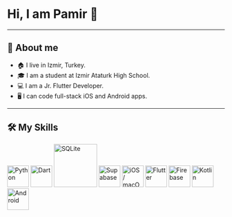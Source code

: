 # Hi, I am Pamir 👋

---

## 📌 About me
- 🏠 I live in Izmir, Turkey.
- 🎓 I am a student at Izmir Ataturk High School.
- 💻 I am a Jr. Flutter Developer.
- 🖥️ I can code full-stack iOS and Android apps.

---

## 🛠 My Skills

<p align="left">
  <img src="https://www.vectorlogo.zone/logos/python/python-icon.svg" width="50" alt="Python"/>
  <img src="https://www.vectorlogo.zone/logos/dartlang/dartlang-icon.svg" width="50" alt="Dart"/>
  <img src="https://www.vectorlogo.zone/logos/sqlite/sqlite-ar21.svg" width="100" alt="SQLite"/>
  <img src="https://www.vectorlogo.zone/logos/supabase/supabase-icon.svg" alt="Supabase" width="50"/>
  <img src="https://www.vectorlogo.zone/logos/apple/apple-tile.svg" width="50" alt="iOS / macOS"/>
  <img src="https://www.vectorlogo.zone/logos/flutterio/flutterio-icon.svg" width="50" alt="Flutter"/>
  <img src="https://www.vectorlogo.zone/logos/firebase/firebase-icon.svg" width="50" alt="Firebase"/>
  <img src="https://www.vectorlogo.zone/logos/kotlinlang/kotlinlang-icon.svg" width="50" alt="Kotlin"/>
  <img src="https://www.vectorlogo.zone/logos/android/android-icon.svg" width="50" alt="Android"/>
  
</p>
